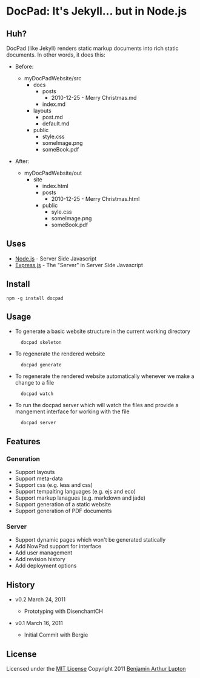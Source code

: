 # DocPad: It's Jekyll... but in Node.js


## Huh?

DocPad (like Jekyll) renders static markup documents into rich static documents. In other words, it does this:

- Before:

	- myDocPadWebsite/src
		- docs
			- posts
				- 2010-12-25 - Merry Christmas.md
			- index.md
		- layouts
			- post.md
			- default.md
		- public
			- style.css
			- someImage.png
			- someBook.pdf

- After:

	- myDocPadWebsite/out
		- site
			- index.html
			- posts
				- 2010-12-25 - Merry Christmas.html
			- public
				- syle.css
				- someImage.png
				- someBook.pdf


## Uses

* [Node.js](http://nodejs.org) - Server Side Javascript
* [Express.js](http://expressjs.com/) - The "Server" in Server Side Javascript


## Install

	npm -g install docpad

## Usage

- To generate a basic website structure in the current working directory

		docpad skeleton

- To regenerate the rendered website

		docpad generate

- To regenerate the rendered website automatically whenever we make a change to a file

		docpad watch

- To run the docpad server which will watch the files and provide a mangement interface for working with the file

		docpad server


## Features

### Generation

* Support layouts
* Support meta-data
* Support css (e.g. less and css)
* Support tempalting languages (e.g. ejs and eco)
* Support markup lanagues (e.g. markdown and jade)
* Support generation of a static website
* Support generation of PDF documents

### Server

* Support dynamic pages which won't be generated statically
* Add NowPad support for interface
* Add user management
* Add revision history
* Add deployment options


## History

- v0.2 March 24, 2011
	- Prototyping with DisenchantCH

- v0.1 March 16, 2011
	- Initial Commit with Bergie


## License

Licensed under the [MIT License](http://creativecommons.org/licenses/MIT/)
Copyright 2011 [Benjamin Arthur Lupton](http://balupton.com)